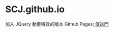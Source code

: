 # SCJ.github.io
加入 JQuery 動畫特效的版本
Github Pages:<a href="https://sc1314520.github.io/SCJ.github.io/"> 傳送門 </a>
